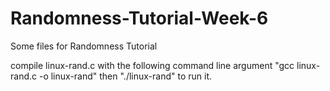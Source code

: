 # Randomness-Tutorial-Week-6
Some files for Randomness Tutorial


compile linux-rand.c with the following command line argument "gcc linux-rand.c -o linux-rand" then "./linux-rand" to run it.
